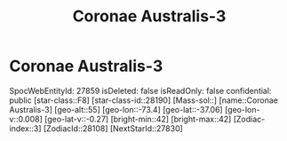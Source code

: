 ﻿---
title: "Coronae Australis-3"
location: [-37.06,-73.4,55]
type: Station
tags:
- astro/Star

---

# Coronae Australis-3

SpocWebEntityId: 27859
isDeleted: false
isReadOnly: false
confidential: public
[star-class::F8]
[star-class-id::28190]
[Mass-sol::]
[name::Coronae Australis-3]
[geo-alt::55]
[geo-lon::-73.4]
[geo-lat::-37.06]
[geo-lon-v::0.008]
[geo-lat-v::-0.27]
[bright-min::42]
[bright-max::42]
[Zodiac-index::3]
[ZodiacId::28108]
[NextStarId::27830]

